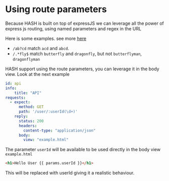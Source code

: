 # Using route parameters

Because HASH is built on top of expressJS we can leverage all the power of express js routing, using named parameters and regex in the URL

Here is some examples. see more [here](https://expressjs.com/en/guide/routing.html)
* `/ab?cd` match `acd` and `abcd`.
* `/.*fly$` match `butterfly` and `dragonfly`, but not `butterflyman`, `dragonflyman`

HASH support using the route parameters, you can leverage it in the body view. Look at the next example

```yaml
id: api
info:
    title: "API"
requests:
  - expect:
      method: GET
      path: '/user/:userId(\d+)'
    reply:
      status: 200
      headers:
        content-type: "application/json"
      body: 
        view: "example.html"
```

The parameter `userId` will be available to be used directly in the body view `example.html`

```html
<h1>Hello User {{ params.userId }}</h1>
```

This will be replaced with userId giving it a realistic behaviour.
